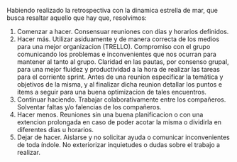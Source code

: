 Habiendo realizado la retrospectiva con la dinamica estrella de mar, que busca resaltar aquello que hay que, resolvimos:
1. Comenzar a hacer.
        Consensuar reuniones con dias y horarios definidos.
2. Hacer más.
        Utilizar asiduamente y de manera correcta de los medios para una mejor organizacion (TRELLO).
        Compromiso con el grupo comunicando los problemas e inconvenientes que nos ocurran para mantener al tanto al grupo.
        Claridad en las pautas, por consenso grupal, para una mejor fluidez y productividad a la hora de realizar las tareas para el corriente sprint.
        Antes de una reunion especificar la temática y objetivos de la misma, y al finalizar dicha reunion detallar los puntos e items a seguir para una buena optimizacion de tales encuentros.
3. Continuar haciendo.
        Trabajar colaborativamente entre los compañeros.
        Solventar faltas y/o falencias de los compañeros.
4. Hacer menos.
        Reuniones sin una buena planificacion o con una extencion prolongada en caso de poder acotar la misma o dividirla en diferentes dias u horarios.
5. Dejar de hacer.
        Aislarse y no solicitar ayuda o comunicar inconvenientes de toda índole.
        No exteriorizar inquietudes o dudas sobre el trabajo a realizar.

